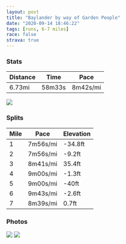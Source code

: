 ```yaml
---
layout: post
title: "Baylander by way of Garden People"
date: "2020-09-14 18:46:22"
tags: [runs, 6-7 miles]
race: false
strava: true
---
```


### Stats

| Distance | Time | Pace |
|----------|------|------|
|6.73mi|58m33s|8m42s/mi|

<img src='https://maps.googleapis.com/maps/api/staticmap?maptype=roadmap&path=enc:uewwFvqsbMWBUj@C^QFEVNh@Uj@I\Wd@GDGh@APK`@STEh@j@jADPq@jBaACQXIASKuAqA_@IMFIAi@_@m@C_@g@YIQQ[Au@x@c@n@E`@Oh@Yn@Ml@C`@MZUp@U\Uh@Gt@Mp@KXC?gBcAe@KmAs@s@{@g@kA{BqDUc@_@{@o@s@q@WgAu@WMs@w@}AaAa@]aCaBQGaBaAcCcB{BuAgCkBoBmAiB}@g@?eBc@}AMmAW}@KkAa@uDuBmAk@Y]Um@k@w@KIQu@OWCM]?KMICk@@]EIGYCi@CQFC?CU_Ai@oAUe@AOISw@SYs@QWOa@MkA{@e@e@y@uAIAyAg@aAi@YY]QU@UMe@Ik@_@]_@y@a@{Ae@}@a@y@g@gAa@aAo@eA_@CCEWF]Dc@WcAEOMGS[a@]aAa@gA}@o@s@]W[G]OgAWqA}@_Ac@_@EaACu@Wg@CSIiAy@_@q@y@cAeBuA[QQE_AEeAAeAc@WQ[g@Ke@@MIeAQWgB_Ac@_@a@WoAkAS_@KM[Sa@KiB{@y@e@aBm@gAs@[c@s@a@k@e@[e@c@a@[a@q@iA_@WGF?BFVTB`@IDBjAlAb@j@dAz@~@n@|@v@rBbA|@r@`ATb@\v@XfBx@J?l@RdCdA|AbACDU@w@c@KQ_@M[Cy@k@QAWUs@M[Y_@Sg@WUGe@Yy@ILF`@BXHfBn@lChAx@j@`@`@FEEKCCc@M[SaA_@_@U{Cw@y@a@o@O]]UC][WK]_@gAi@}B}AiCuCs@q@Y]SEETFFl@I`BdBdBzAh@r@SDQOeAk@][W]I]U]][q@}@SA?PJTCIAREDm@COOOWKe@MGMBEHARHb@IVCCy@\B@ABSIEIDGe@EwBiAy@o@m@WPND@m@g@{FyDaE{BsAaAkCaBa@]yBkAiBkAeCwAkEuCyEoC_@_@yDaCkBuAcAi@_Ay@cBcAqAeAMCw@y@aBeAgCwAq@i@qAw@a@Yy@]u@m@gE_Cg@O_Ao@qBeA_As@cF{CkAiAa@GoAaAcAc@{CgBaB{@k@k@mAeAiBoAa@]kDiDs@i@}@c@e@a@D?A@&key=AIzaSyC1MId7bFpkLXNAaYhBSTb8jLyiSqzbDtM&size=800x800&markers=color:yellow|label:S|40.75627,-73.99724&markers=color:green|label:F|40.81865000000005,-73.96156000000005'>

### Splits

| Mile | Pace | Elevation |
|------|------|-----------|
|1|7m56s/mi|-34.8ft|
|2|7m56s/mi|-9.2ft|
|3|8m41s/mi|35.4ft|
|4|9m00s/mi|-1.3ft|
|5|9m00s/mi|-40ft|
|6|9m43s/mi|-2.6ft|
|7|8m39s/mi|0.7ft|

### Photos
<img src='https://dgtzuqphqg23d.cloudfront.net/w-6wrCz1ugimfJq-ZXDZynn97wI8YMMzy79PtSWS_nU-354x768.jpg'>

<img src='https://dgtzuqphqg23d.cloudfront.net/dxx4XipgPs99Fh8T1hRCYthCdwli4zywddyd2MqaF6s-768x576.jpg'>
